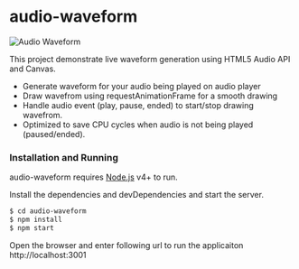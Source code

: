 # audio-waveform

![Audio Waveform](https://github.com/patidar-suresh/audio-waveform/blob/master/audiowaveform.PNG "Optional title")

This project demonstrate live waveform generation using HTML5 Audio API and Canvas.

  - Generate waveform for your audio being played on audio player
  - Draw wavefrom using requestAnimationFrame for a smooth drawing
  - Handle audio event (play, pause, ended) to start/stop drawing wavefrom.
  - Optimized to save CPU cycles when audio is not being played (paused/ended).

### Installation and Running

audio-waveform requires [Node.js](https://nodejs.org/) v4+ to run.

Install the dependencies and devDependencies and start the server.

```sh
$ cd audio-waveform
$ npm install
$ npm start
```

Open the browser and enter following url to run the applicaiton
http://localhost:3001
